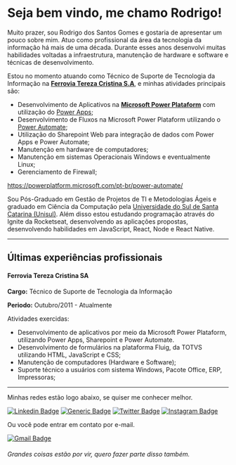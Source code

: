 # Seja bem vindo, me chamo Rodrigo!

Muito prazer, sou Rodrigo dos Santos Gomes e gostaria de apresentar um pouco sobre mim. Atuo como profissional da área da tecnologia da informação há mais de uma década. Durante esses anos desenvolvi muitas habilidades voltadas a infraestrutura, manutenção de hardware e software e técnicas de desenvolvimento.

Estou no momento atuando como Técnico de Suporte de Tecnologia da Informação na **[Ferrovia Tereza Cristina S.A](https://ftc.com.br/)**, e minhas atividades principais são: 

* Desenvolvimento de Aplicativos na **[Microsoft Power Plataform](https://powerplatform.microsoft.com/pt-br/)** com utilização do [Power Apps](https://powerplatform.microsoft.com/pt-br/power-apps/);
* Desenvolvimento de Fluxos na Microsoft Power Plataform utilizando o [Power Automate](https://powerplatform.microsoft.com/pt-br/power-automate/);
* Utilização do Sharepoint Web para integração de dados com Power Apps e Power Automate;
* Manutenção em hardware de computadores;
* Manutenção em sistemas Operacionais Windows e eventualmente Linux;
* Gerenciamento de Firewall;

https://powerplatform.microsoft.com/pt-br/power-automate/

Sou Pós-Graduado em Gestão de Projetos de TI e Metodologias Ágeis e graduado em Ciência da Computação pela [Universidade do Sul de Santa Catarina (Unisul)](https://www.unisul.br). Além disso estou estudando programação através do Ignite da Rocketseat, desenvolvendo as aplicações propostas, desenvolvendo habilidades em JavaScript, React, Node e React Native.

---
## Últimas experiências profissionais

#### Ferrovia Tereza Cristina SA

**Cargo:** Técnico de Suporte de Tecnologia da Informação

**Periodo:** Outubro/2011 - Atualmente

Atividades exercidas:
- Desenvolvimento de aplicativos por meio da Microsoft Power Plataform, utilizando Power Apps, Sharepoint e Power Automate.
- Desenvolvimento de formulários na plataforma Fluig, da TOTVS utilizando HTML, JavaScript e CSS;
- Manutenção de computadores (Hardware e Software);
- Suporte técnico a usuários com sistema Windows, Pacote Office, ERP, Impressoras;

---

Minhas redes estão logo abaixo, se quiser me conhecer melhor.

[![Linkedin Badge](https://img.shields.io/badge/-LinkedIn-0A66C2?style=flat-square&labelColor=0A66C2&logo=Linkedin&logoColor=white&link=https://www.linkedin.com/in/rodrigodossantosgomes/)](https://www.linkedin.com/in/rodrigodossantosgomes/)
[![Generic Badge](https://img.shields.io/badge/%F0%9F%9A%80-Rocketseat-8257E6?style=flat-square&labelColor=8257E6&logo=%F0%9F%9A%80&logoColor=white&link=https://app.rocketseat.com.br/me/rodrigodossantosgomes)](https://app.rocketseat.com.br/me/rodrigodossantosgomes)
[![Twitter Badge](https://img.shields.io/badge/-Twitter-1DA1F2?style=flat-square&logo=twitter&logoColor=white&link=https://twitter.com/rodrigogomesdev)](https://twitter.com/rodrigogomesdev)
[![Instagram Badge](https://img.shields.io/badge/-Instagram-CC2D79?style=flat-square&logo=instagram&logoColor=white&link=https://www.instagram.com/rodrigodossantosgomes93/)](https://www.instagram.com/rodrigodossantosgomes93/)


Ou você pode entrar em contato por e-mail.

[![Gmail Badge](https://img.shields.io/badge/-dossantos.tb@gmail.com-C14438?style=flat-square&logo=Gmail&logoColor=white&link=mailto:dossantos.tb@gmail.com)](mailto:dossantos.tb@gmail.com)

###### *Grandes coisas estão por vir, quero fazer parte disso também.*
